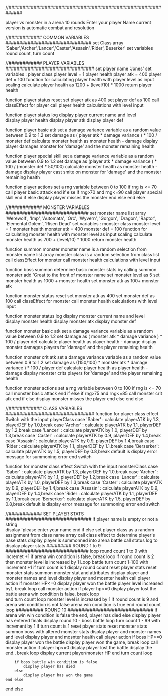 //#############################################################

player vs monster in a arena
10 rounds
Enter your player Name
current version is automatic combat and resolution


//############ COMMON VARIABLES ###############################
set Class array
	'Saber','Archer','Lancer','Caster','Assasin','Rider','Beserker'
set variables
	round count,
	turn count


//############ PLAYER VARIABLES ################################
set player name 'Jones'
set variables :
	player class
	player level = 1
	player health
	player atk = 400
	player def = 100
function for calculating player health with player level as input scaling
	calculate player health as 1200 + (level/10) * 1000
	return player health

function player status reset
	set player atk as 400
	set player def as 100
	call classEffect for player
	call player health calculations with level input

function player status log
	display player current name and level\
	display player health
	display player atk
	display player def

function player basic atk
	set a damage variance variable as a random value between 0.9 to 1.2
	set damage as ( player atk * damage variance ) * 100 / monster def
	calculate monster health as monster health - damage
	display player damages monster for 'damage' and the monster remaining health

function player special skill
	set a damage variance variable as a random value between 0.9 to 1.2
	set damage as (player atk * damage variance ) * 100 / (monster def * 50/100)
	calculate monster health as monster health - damage
	display player cast smite on monster for 'damage' and the monster remaining health

function player actions
	set a rng variable between 0 to 100
	if rng is <= 70
		call player basic attack
	end if
	else
		if rng>70 and rng<=90
			call player special skill
		end if
		else
			display player misses the monster
		end else
	end else



//############ MONSTER VARIABLES ##############################
set monster name list array
	'Werewolf', 'Imp', 'Automata', 'Orc', 'Wyvern', 'Gorgon', 'Dragon', 'Raptor', 'Elemental Golem', 'Risen Dead'
set variables :
	monster class
	monster level = 1
	monster health
	monster atk = 400
	monster def = 100
function for calculating monster health with monster level as input scaling
	calculate monster health as 700 + (level/10) * 1000
	return monster health

function summon monster
	monster name is a random selection from monster name list array
	monster class is a random selection from class list
	call classEffect for monster
	call monster health calculations with level input

function boss summon
	determine basic monster stats by calling summon monster
	add 'Great to the front of monster name
	set monster level as 5
	set monster health as 1000 + monster health
	set monster atk as 100+ monster atk

function monster status reset
	set monster atk as 400
	set monster def as 100
	call classEffect for monster
	call monster health calculations with level input

function monster status log
	display monster current name and level\
	display monster health
	display monster atk
	display monster def

function monster basic atk
	set a damage variance variable as a random value between 0.9 to 1.2
	set damage as ( monster atk * damage variance ) * 100 / player def
	calculate player health as player health - damage
	display monster damages players for 'damage' and the player remaining health

function monster crit atk
	set a damage variance variable as a random value between 0.9 to 1.2
	set damage as ((150/100) * monster atk * damage variance ) * 100 / player def
	calculate player health as player health - damage
	display monster crits players for 'damage' and the player remaining health

function monster actions
	set a rng variable between 0 to 100
	if rng is <= 70
		call monster basic attack
	end if
	else
		if rng>75 and rng<=85
			call monster crit atk
		end if
		else
			display monster misses the player
		end else
	end else


//############ CLASS VARIABLES ################################
function for player class effect
	Switch with the input playerClass
		case 'Saber'	: calculate playerATK by 1.3, playerDEF by 1.0,break
		case 'Archer'	: calculate playerATK by 1.1, playerDEF by 1.2,break
		case 'Lancer'	: calculate playerATK by 1.0, playerDEF by 1.3,break
		case 'Caster'	: calculate playerATK by 0.9, playerDEF by 1.4,break
		case 'Assasin'	: calculate playerATK by 0.9, playerDEF by 1.4,break
		case 'Rider		: calculate playerATK by 1.1, playerDEF by 1.1,break
		case 'Berserker': calculate playerATK by 1.5, playerDEF by 0.8,break
		default is display error message for summoning error
	end switch

function for monster class effect
	Switch with the input monsterClass
		case 'Saber'	: calculate playerATK by 1.3, playerDEF by 1.0,break
		case 'Archer'	: calculate playerATK by 1.1, playerDEF by 1.2,break
		case 'Lancer'	: calculate playerATK by 1.0, playerDEF by 1.3,break
		case 'Caster'	: calculate playerATK by 0.9, playerDEF by 1.4,break
		case 'Assasin'	: calculate playerATK by 0.9, playerDEF by 1.4,break
		case 'Rider		: calculate playerATK by 1.1, playerDEF by 1.1,break
		case 'Berserker': calculate playerATK by 1.5, playerDEF by 0.8,break
		default is display error message for summoning error
	end switch


//############ SET PLAYER STATS ###############################
if player name is empty or not a string\
	display 'please enter your name
end if
else
	set player class as a random assignment from class name array
	call class effect to determine player's base stats
	display player is summonned into arena battle
	call status log to display player stats
	######### ROUND 1 to 9 ##############################
	loop round count 1 to 9 with incremet +1
		if arena win condition is false, break loop
		if round count is 2 then
			monster level is increased by 1
		Loop battle turn count 1-100 with increment +1
			if turn count is 1
				display round count
				reset player stats
				reset monster stats
				summon monster stat and attributes
				display player and monster names and level
				display player and mosnter health
			call player action
			if monster HP<=0
				display player won the battle
				player level increased by1, break loop
			call monster action
			if player hp<=0
				display player lost the battle
				arena win condition is false, break loop		
		end turn count loop
		monster level is increased by 1
		if round count is 9 and arena win condition is not false
			arena win condition is true
	end round count loop
	########## ROUND 10 ###############################
	if arena win win condition is false
		the end, player has died
	else
		display player has entered finals
		display	round 10 - boss battle
		loop turn count 1 - 99 with increment by 1
			if turn count is 1
				reset player stats
				reset monster stats
				summon boss with altered monster stats
				display player and monster names and level
				display player and mosnter health
			call player action
			if boss HP<=0
				display player won the battle
				display player won the game, break loop
			call monster action
			if player hp<=0
				display player lost the battle
				display the end., break loop
			display current player/monster HP
		end turn count loop

		if boss battle win condition is false
			display player has died
		else
			display player has won the game
	end else
end else
